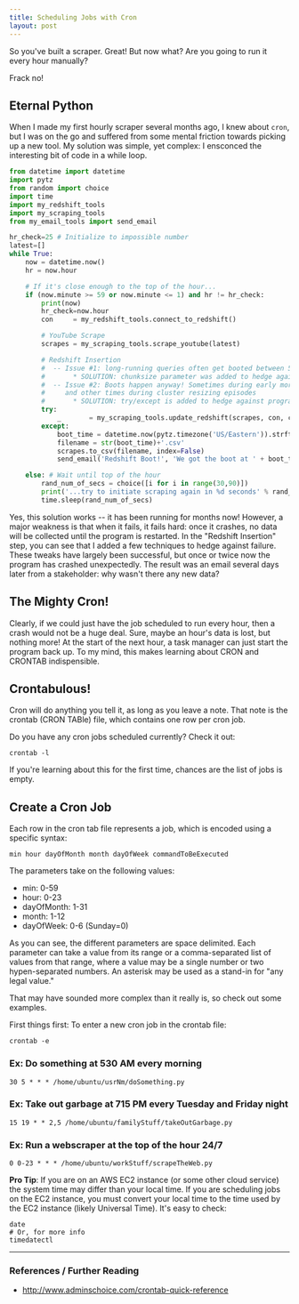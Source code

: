```yaml
---
title: Scheduling Jobs with Cron
layout: post
---
```


So you've built a scraper.  Great!  But now what?  Are you going to run it every hour manually?

Frack no!  

## Eternal Python
When I made my first hourly scraper several months ago, I knew about `cron`, but I was on the go and
suffered from some mental friction towards picking up a new tool.  My solution was simple, yet complex:
I ensconced the interesting bit of code in a while loop.   

```python
from datetime import datetime
import pytz
from random import choice
import time
import my_redshift_tools
import my_scraping_tools
from my_email_tools import send_email

hr_check=25 # Initialize to impossible number
latest=[]
while True:
    now = datetime.now()
    hr = now.hour

    # If it's close enough to the top of the hour...
    if (now.minute >= 59 or now.minute <= 1) and hr != hr_check:
        print(now)
        hr_check=now.hour
        con     = my_redshift_tools.connect_to_redshift()

        # YouTube Scrape
        scrapes = my_scraping_tools.scrape_youtube(latest)

        # Redshift Insertion
        #  -- Issue #1: long-running queries often get booted between 530-730am (morning ETL hours)
        #       * SOLUTION: chunksize parameter was added to hedge against this
        #  -- Issue #2: Boots happen anyway! Sometimes during early morning ETL hours,
        #     and other times during cluster resizing episodes
        #       * SOLUTION: try/except is added to hedge against program crash
        try:
            _       = my_scraping_tools.update_redshift(scrapes, con, chunksize=150)
        except:
            boot_time = datetime.now(pytz.timezone('US/Eastern')).strftime('%Y%m%d-%H:%M:%S')
            filename = str(boot_time)+'.csv'
            scrapes.to_csv(filename, index=False)
            send_email('Redshift Boot!', 'We got the boot at ' + boot_time + '. The CSV file is saved in the cloud.')

    else: # Wait until top of the hour
        rand_num_of_secs = choice([i for i in range(30,90)])
        print('...try to initiate scraping again in %d seconds' % rand_num_of_secs)
        time.sleep(rand_num_of_secs)
```

Yes, this solution works -- it has been running for months now!  However, a major weakness is that when it fails,
it fails hard: once it crashes, no data will be collected until the program is restarted.  In the "Redshift Insertion" 
step, you can see that I added a few techniques to hedge against failure.  These tweaks have largely been successful, 
but once or twice now the program has crashed unexpectedly.  The result was an email several days later from a stakeholder:
why wasn't there any new data?

## The Mighty Cron!
Clearly, if we could just have the job scheduled to run every hour, then a crash would not be a huge deal. Sure,
maybe an hour's data is lost, but nothing more!  At the start of the next hour, a task manager can just
start the program back up.  To my mind, this makes learning about CRON and CRONTAB indispensible.

## Crontabulous!
Cron will do anything you tell it, as long as you leave a note.  That note is the crontab (CRON TABle) file,
which contains one row per cron job.  

Do you have any cron jobs scheduled currently?  Check it out:
```
crontab -l
```

If you're learning about this for the first time, chances are the list of jobs is empty.  

## Create a Cron Job
Each row in the cron tab file represents a job, which is encoded using a specific syntax:
```
min hour dayOfMonth month dayOfWeek commandToBeExecuted
```

The parameters take on the following values:
* min: 0-59
* hour: 0-23
* dayOfMonth: 1-31
* month: 1-12
* dayOfWeek: 0-6 (Sunday=0)

As you can see, the different parameters are space delimited.  Each parameter can take a value from 
its range or a comma-separated list of values from that range, where a value may be a single number or
two hypen-separated numbers.  An asterisk may be used as a stand-in for "any legal value."

That may have sounded more complex than it really is, so check out some examples. 

First things first: To enter a new cron job in the crontab file:
```
crontab -e
```

### Ex: Do something at 530 AM every morning
```
30 5 * * * /home/ubuntu/usrNm/doSomething.py
```

### Ex: Take out garbage at 715 PM every Tuesday and Friday night
```
15 19 * * 2,5 /home/ubuntu/familyStuff/takeOutGarbage.py
```

### Ex: Run a webscraper at the top of the hour 24/7
```
0 0-23 * * * /home/ubuntu/workStuff/scrapeTheWeb.py
```


**Pro Tip**: If you are on an AWS EC2 instance (or some other cloud service) the system time may differ than 
your local time.  If you are scheduling jobs on the EC2 instance, you must convert your local time
to the time used by the EC2 instance (likely Universal Time). It's easy to check:
```
date
# Or, for more info
timedatectl
```

-----------------------------------------------------

### References / Further Reading
* http://www.adminschoice.com/crontab-quick-reference
